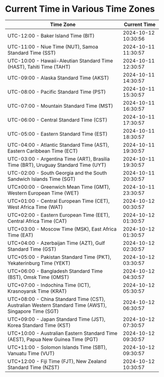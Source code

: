 # Current Time in Various Time Zones

| Time Zone | Current Time |
|-----------|--------------|
| UTC-12:00 - Baker Island Time (BIT) | 2024-10-12 10:30:56 |
| UTC-11:00 - Niue Time (NUT), Samoa Standard Time (SST) | 2024-10-11 11:30:57 |
| UTC-10:00 - Hawaii-Aleutian Standard Time (HAST), Tahiti Time (TAHT) | 2024-10-11 12:30:57 |
| UTC-09:00 - Alaska Standard Time (AKST) | 2024-10-11 14:30:57 |
| UTC-08:00 - Pacific Standard Time (PST) | 2024-10-11 15:30:57 |
| UTC-07:00 - Mountain Standard Time (MST) | 2024-10-11 16:30:57 |
| UTC-06:00 - Central Standard Time (CST) | 2024-10-11 17:30:57 |
| UTC-05:00 - Eastern Standard Time (EST) | 2024-10-11 18:30:57 |
| UTC-04:00 - Atlantic Standard Time (AST), Eastern Caribbean Time (ECT) | 2024-10-11 19:30:57 |
| UTC-03:00 - Argentina Time (ART), Brasília Time (BRT), Uruguay Standard Time (UYT) | 2024-10-11 19:30:57 |
| UTC-02:00 - South Georgia and the South Sandwich Islands Time (SGT) | 2024-10-11 20:30:57 |
| UTC±00:00 - Greenwich Mean Time (GMT), Western European Time (WET) | 2024-10-11 23:30:57 |
| UTC+01:00 - Central European Time (CET), West Africa Time (WAT) | 2024-10-12 00:30:57 |
| UTC+02:00 - Eastern European Time (EET), Central Africa Time (CAT) | 2024-10-12 01:30:57 |
| UTC+03:00 - Moscow Time (MSK), East Africa Time (EAT) | 2024-10-12 01:30:57 |
| UTC+04:00 - Azerbaijan Time (AZT), Gulf Standard Time (GST) | 2024-10-12 02:30:57 |
| UTC+05:00 - Pakistan Standard Time (PKT), Yekaterinburg Time (YEKT) | 2024-10-12 03:30:57 |
| UTC+06:00 - Bangladesh Standard Time (BST), Omsk Time (OMST) | 2024-10-12 04:30:57 |
| UTC+07:00 - Indochina Time (ICT), Krasnoyarsk Time (KRAT) | 2024-10-12 05:30:57 |
| UTC+08:00 - China Standard Time (CST), Australian Western Standard Time (AWST), Singapore Time (SGT) | 2024-10-12 06:30:57 |
| UTC+09:00 - Japan Standard Time (JST), Korea Standard Time (KST) | 2024-10-12 07:30:57 |
| UTC+10:00 - Australian Eastern Standard Time (AEST), Papua New Guinea Time (PGT) | 2024-10-12 09:30:57 |
| UTC+11:00 - Solomon Islands Time (SBT), Vanuatu Time (VUT) | 2024-10-12 09:30:57 |
| UTC+12:00 - Fiji Time (FJT), New Zealand Standard Time (NZST) | 2024-10-12 10:30:57 |
